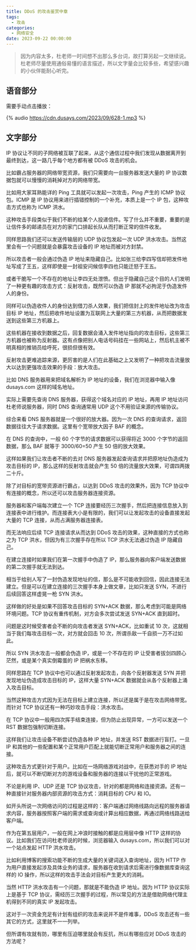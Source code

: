 ```yaml
---
title: DDoS 的攻击鉴赏中章
tags:
  - 攻击
categories:
  - 网络安全
date: 2023-09-22 00:00:00
---
```


> 因为内容太多，杜老师一时间想不出那么多台词，故打算另起一文继续说。杜老师尽量使用通俗易懂的语言描述，所以文字量会比较多些，希望感兴趣的小伙伴能耐心听完。

<!-- more -->

## 语音部分

需要手动点击播放：

{% audio https://cdn.dusays.com/2023/09/628-1.mp3 %}

## 文字部分

IP 协议让不同的子网络被互联了起来，从这个通信过程中我们发现从数据离开到最终到达，这一路几乎每个地方都有被 DDoS 攻击的机会。

比如霸占服务器的网络带宽资源，我们只需要向一台服务器发送大量的 IP 协议数据包就可以慢慢的消耗掉对方的网络带宽。

比如用大家耳熟能详的 Ping 工具就可以发起一次攻击，Ping 产生的 ICMP 协议包。ICMP 是 IP 协议用来进行插错控制的一个补充，本质上是一个 IP 包，这种攻击方式也称为 ICMP 洪水。

这种攻击手段类似于我们不断的给某个人投递信件。写了什么并不重要，重要的是让信件多的邮递员在对方的家门口排起长队从而打断正常的信件收发。

同样思路我们还可以发送传输层的 UDP 协议包发起一次 UDP 洪水攻击。当然这里会有一个问题就是会暴露攻击设备的 IP 地址而被对方封禁。

所以攻击者一般会通过伪造 IP 地址来隐藏自己。比如张三给李四写信却把发件地址写成了王五，这样即使是一封祖安问候信李四也只能迁怒于王五。

或者干脆写一个不存在的地址让李四无处泄愤。但出于隐藏自己这个目的人们发明了一种更有趣的攻击方式：反射攻击，既然可以伪造 IP 那就不必拘泥于伪造发件人的身份。

同样可以伪造收件人的身份达到借刀杀人效果，我们把信封上的发件地址改为攻击目标 IP 地址，然后把收件地址设置为互联网上大量的第三方机器，从而把数据发送到这些第三方机器上。

这些机器在接收到数据之后，回复数据会涌入发件地址指向的攻击目标，这些第三方机器也被称为反射器。这有点像把别人电话号码挂在一些网站上，然后机主被不明真相的推销员给呼死，很损但很有效。

反射攻击更难追踪来源，更厉害的是人们在此基础之上又发明了一种把攻击流量放大以达到更强攻击效果的手段：放大攻击。

比如 DNS 服务器用来把域名解析为 IP 地址的设备，我们在浏览器中输入像 dusays.com 这样的域名地址。

实际上需要先查询 DNS 服务器，获得这个域名对应的 IP 地址，再用 IP 地址访问杜老师说服务器，同时 DNS 查询通常用 UDP 这个不用验证来源的传输协议。

综合来看 DNS 服务器就是一个很好的放大器。因为一次 DNS 的查询请求，返回数据往往大于请求数据。这里有个宽带放大因子 BAF 的概念。

在 DNS 的查询中，一般 60 个字节的请求数据可以获得将近 3000 个字节的返回数据，那么 BAF 就等于 3000/60=50 产生 50 倍的放大效果。

这样如果我们让攻击者不断的去对 DNS 服务器发起查询请求并把原地址伪造成为攻击目标的 IP，那么这样的反射攻击就会产生 50 倍的流量放大效果，可谓四两拨二十斤。

除了对目标的宽带资源进行霸占，以达到 DDoS 攻击的效果外，因为 TCP 协议中有连接的概念，所以还可以攻击服务器连接资源。

服务器和客户端每次建立一个 TCP 连接要经历三次握手，然后把连接信息放入到连接表中进行维护。而连接表大小是有限的，我们可以让发起攻击的设备直接发起大量的 TCP 连接，从而占满服务器连接表。

而无法响应后续 TCP 连接请求从而达到 DDoS 攻击的效果，这种直接的方式也称之为 TCP 洪水，但因为有三次握手存在所以 TCP 洪水无法通过伪造 IP 隐藏自己。

在建立连接时如果我们在第一次握手中伪造了 IP，那么服务器向客户端发送数据的第二次握手就无法到达。

相当于给别人写了一封伪造发现地址的信，那么是不可能收到回信，因此连接无法建立。但是可以在建立连接的三次握手本身上做文章，比如只发送 SYN，不进行后续回答这样虚晃一枪 SYN 洪水。

这样做的好处是如果不回答攻击目标的 SYN+ACK 数据，那么考虑到可能是网络环境问题。TCP 协议有重传机制，对方会多次尝试发送 SYN+ACK 直到超时。

问题是这时候受害者会不断的向攻击者发送 SYN+ACK，比如重试 10 次，这就相当于我们每攻击目标一次，对方就会回击 10 次，所谓杀敌一千自损一万不过如此。

所以 SYN 洪水攻击一般都会伪造 IP，或是一个不存在的 IP 让受害者拔剑四顾心茫然，或是某个真实倒霉蛋的 IP 把祸水东移。

同样思路在 TCP 协议中也可以通过反射发起攻击，向各个反射器发送 SYN 并把发现地址伪造成攻击目标的 IP，这样大量 SYN+ACK 数据就会从各个反射器上涌入攻击目标。

当然这种攻击方式因为无法在目标上建立连接，所以还是属于是在攻击网络带宽。而针对 TCP 协议还有一种巧妙攻击手段：洪水攻击。

在 TCP 协议中一般用四次挥手结束连接，但为防止出现异常，一方可以发送一个 RST 数据包强制切断连接。

这样我们让攻击设备不断尝试伪造各种 IP 地址，并发送 RST 数据进行盲打。一旦 IP 和其他的一些配置和某个正常用户匹配上就能切断正常用户和服务器之间的连接。

这种攻击方式更针对于用户。比如在一场网络游戏对战中，在获悉对手的 IP 地址后，就可以不断切断对方的游戏设备和服务器的连接以干扰他的正常游戏。

不论是利用 IP、UDP 还是 TCP 协议攻击，针对的都是网络和连接资源。还有一种直接针对服务器内部资源的攻击方式：消耗目标的 CPU 和 IO。

如开头所说一次网络访问的过程是这样的：客户端通过网络线路向远程的服务器请求内容，服务器按照客户端的需求或查询或计算出相应数据，再通过网络线路送给客户端。

作为在第五层用户，一般在网上冲浪时接触的都是应用层中像 HTTP 这样的协议。比如我们在访问杜老师说的时候，浏览器输入 dusays.com，所以我们可以对一个站点发起 HTTP 洪水攻击。

比如利用博客的搜索功能不断的生成大量的关键词送入查询地址，因为 HTTP 作为用户直接发起涉及具体业务的请求，服务器在收到请求后需进行像数据库查询这样的 IO 操作，所以这样的攻击手法会对目标产生更大的消耗。

当然 HTTP 洪水攻击有一个问题，那就是不能伪造 IP 地址。因为 HTTP 协议实际上是基于 TCP 协议，需经历三次握手的过程，所以常见的方法是借助网络代理主机得到不同的真实 IP 发起攻击。

这对于一次资金充足有计划有组织的攻击来说并不是件难事，DDoS 攻击还有一些其它的方式，这里就不一一列举。

但所谓有攻就有防，哪里有压迫哪里就会有反抗，所以有哪些应对 DDoS 攻击的方法呢？